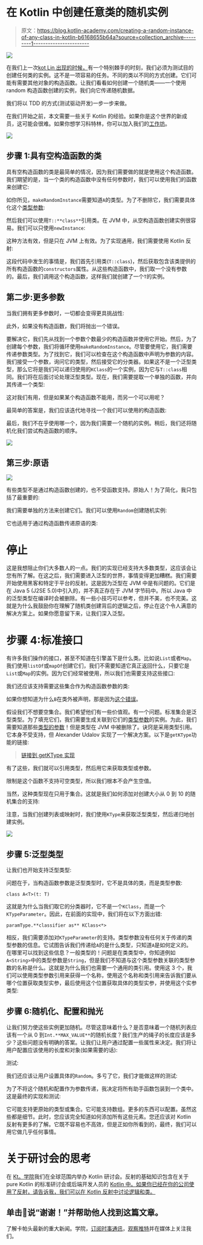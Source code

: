 # 在 Kotlin 中创建任意类的随机实例

> 原文：<https://blog.kotlin-academy.com/creating-a-random-instance-of-any-class-in-kotlin-b6168655b64a?source=collection_archive---------1----------------------->

![](img/8e545e98243e64473148c319e5799a2d.png)

在我们上一次[kot Lin 出现的时候，](/advent-of-kotlin-week-4-mocking-cde699ec9963)有一个特别棘手的时刻，我们必须为测试目的创建任何类的实例。这不是一项容易的任务。不同的类以不同的方式创建。它们可能有需要其他对象的构造函数。让我们看看如何创建一个随机类——一个使用 random 构造函数创建的实例，我们向它传递随机数据。

我们将以 TDD 的方式(测试驱动开发)一步一步来做。

在我们开始之前，本文需要一些关于 Kotlin 的经验。如果你是这个世界的新成员，这可能会很难。如果你想学习科特林，你可以加入我们的[工作坊](https://kt.academy)。

[![](img/d6ba3dcb5a3de1b3ff65f2512976b60b.png)](https://www.kt.academy/workshop/refactoringToCleanCode)

## 步骤 1:具有空构造函数的类

具有空构造函数的类是最简单的情况，因为我们需要做的就是使用这个构造函数。我们期望的是，当一个类的构造函数中没有任何参数时，我们可以使用我们的函数来创建它:

如你所见，`makeRandomInstance`需要知道`A`的类型。为了不删除它，我们需要具体化这个[类型参数](/programmer-dictionary-parameter-vs-argument-type-parameter-vs-type-argument-b965d2cc6929):

然后我们可以使用`T::**class**`引用类。在 JVM 中，从空构造函数创建实例很容易。我们可以只使用`newInstance`:

这种方法有效，但是只在 JVM 上有效。为了实现通用，我们需要使用 Kotlin 反射:

这段代码中发生的事情是，我们首先引用类(`T::class`)，然后获取包含该类提供的所有构造函数的`constructors`属性。从这些构造函数中，我们取一个没有参数的。最后，我们调用这个构造函数，这样我们就创建了一个`T`的实例。

## 第二步:更多参数

当我们拥有更多参数时，一切都会变得更具挑战性:

此外，如果没有构造函数，我们将抛出一个错误。

要解决它，我们先从找到一个参数个数最少的构造函数并使用它开始。然后，为了创建每个参数，我们将循环使用`makeRandomInstance`。尽管要使用它，我们需要传递参数类型。为了找到它，我们可以检查在这个构造函数中声明为参数的内容。我们接受一个参数，询问它的类型，然后接受它的分类器。如果这不是一个泛型类型，那么它将是我们可以递归使用的`KClass`的一个实例，因为它与`T::class`相同。我们将在后面讨论处理泛型类型。现在，我们需要提取一个单独的函数，并向其传递一个类型:

这对我们有用，但是如果某个构造函数不能用，而另一个可以用呢？

最简单的答案是，我们应该迭代地寻找一个我们可以使用的构造函数:

最后，我们不在乎使用哪一个，因为我们需要一个随机的实例。稍后，我们还将随机化我们尝试构造函数的顺序。

[![](img/3860f92ecd05def9ec2568695cfc2895.png)](https://leanpub.com/effectivekotlin/c/3YYtCtqCC6a4)

## 第三步:原语

![](img/09c791664c291feb5b7dedb1f710b8d2.png)

有些类型不是通过构造函数创建的，也不受函数支持。原始人！为了简化，我只包括了最重要的:

我们需要单独的方法来创建它们。我们可以使用`Random`创建随机实例:

它也适用于通过构造函数传递原语的类:

# 停止

这是我想阻止你们大多数人的一点。我们的实现已经支持大多数类型，这应该会让您有所了解。在这之后，我们需要进入泛型的世界，事情变得更加糟糕。我们需要开始使用黑客和特定于平台的反射。这是因为泛型在 JVM 中是有问题的。它们是在 Java 5 (J2SE 5.0)中引入的，并不真正存在于 JVM 字节码中。所以 Java 中的泛型类型在编译时会被删除。有一些小技巧可以参考，但并不美，也不完美。这就是为什么我鼓励你在理解了随机类创建背后的逻辑之后，停止在这个令人满意的解决方案上。如果你愿意留下来，让我们深入泛型。

# 步骤 4:标准接口

有许多我们操作的接口，甚至不知道在引擎盖下是什么类。比如说`List`或者`Map`。我们使用`listOf`或`mapOf`创建它们，我们不需要知道它真正返回什么，只要它是`List`或`Map`的实例。因为它们经常被使用，所以我们也需要支持这些接口:

我们还应该支持需要这些集合作为构造函数参数的类:

如果你想知道为什么`B`在类外被声明，那是因为[这个错误](https://youtrack.jetbrains.net/issue/KT-29029)。

假设我们不想要空集合。我们希望他们有一些价值观。有一个问题。标准集合是泛型类型。为了填充它们，我们需要生成关联到它们的[类型参数](https://medium.com/kotlin-academy/programmer-dictionary-parameter-vs-argument-type-parameter-vs-type-argument-b965d2cc6929)的实例。为此，我们需要知道那些[类型的参数](https://medium.com/kotlin-academy/programmer-dictionary-parameter-vs-argument-type-parameter-vs-type-argument-b965d2cc6929)！但是类型在 JVM 中被删除了。诀窍是采用类型引用。它本身不受支持，但 Alexander Udalov 实现了一个解决方案。以下是`getKType`功能的链接:

> [链接到 getKType 实现](https://gist.github.com/udalov/bb6f398c2e643ee69586356fdd67e9b1)

有了这些，我们就可以引用类型，然后用它来获取类型或参数。

限制是这个函数不支持可空类型，所以我们根本不会产生空值。

当然，这种类型现在只用于集合。这就是我们如何添加对创建大小从 0 到 10 的随机集合的支持:

注意，当我们创建列表或映射时，我们使用`KType`来获取泛型类型，然后递归地创建实例。

[![](img/3146970f03e44cb07afe660b0d43e045.png)](https://kotlin-academy.us17.list-manage.com/subscribe?u=5d3a48e1893758cb5be5c2919&id=d2ba84960a)

## 步骤 5:泛型类型

让我们也开始支持泛型类型:

问题在于，当构造函数参数是泛型类型时，它不是具体的类，而是类型参数:

```
class A<T>(t: T)
```

这就是为什么当我们取它的分类器时，它不是一个`KClass`，而是一个`KTypeParameter`。因此，在前面的实现中，我们将在以下方面出错:

```
paramType.**classifier as** KClass<*>
```

相反，我们需要添加对`KTypeParameter`的支持。类型参数没有任何关于传递的类型参数的信息。它试图告诉我们传递给`A`的是什么类型，只知道`A`是如何定义的。在哪里可以找到这些信息？一般类型的！问题是在类类型中，你知道例如`A<String>`中的类型参数是`String`，但是我们不知道与这个类型参数关联的类型参数的名称是什么。这就是为什么我们也需要一个通用的类引用。使用这 3 个，我们可以使用类型参数引用来获得一个名称，使用这个名称和类引用来告诉我们要从哪个位置获取类型实参，最后使用这个位置获取具体的类型实参，并使用这个实参类型:

## 步骤 6:随机化、配置和抛光

让我们努力使这些实例更加随机。尽管这意味着什么？是否意味着一个随机列表应该有一个从 0 到`Int.**MAX_VALUE**`的随机长度？我们生产的绳子的长度应该是多少？这些问题没有明确的答案。让我们让用户通过配置一些属性来决定。我们将让用户配置应该使用的长度和对象(如果需要的话):

测试:

我们还应该让用户设置具体的`Random`。多亏了它，我们才能做这样的测试:

为了不将这个随机和配置作为参数传递，我决定将所有助手函数包装到一个类中。这是最终的实现和测试:

它可能支持更原始的类型或集合。它可能支持数组。更多的东西可以配置。虽然这些都是细节。此时，您应该完全知道如何添加所有这些元素。您还应该对 Kotlin 反射有更多的了解。它既不容易也不高效，但是正如你所看到的，最终，我们可以用它做几乎任何事情。

# 关于研讨会的思考

在 [Kt。学院](http://kt.academy/)我们在全球范围内举办 Kotlin 研讨会。反射的基础知识包含在关于 pure Kotlin 的标准研讨会或后端开发人员的 [Kotlin 中。如果你已经在你的公司使用了反射，请告诉我，我们可以在 Kotlin 反射中讨论逻辑和类。](http://kt.academy/Kotlin_in_Backend.html)

## 单击👏说“谢谢！”并帮助他人找到这篇文章。

了解卡帕头最新的重大新闻。学院，[订阅时事通讯](https://kotlin-academy.us17.list-manage.com/subscribe?u=5d3a48e1893758cb5be5c2919&id=d2ba84960a)，[观察推特](https://twitter.com/ktdotacademy)并在媒体上关注我们。
